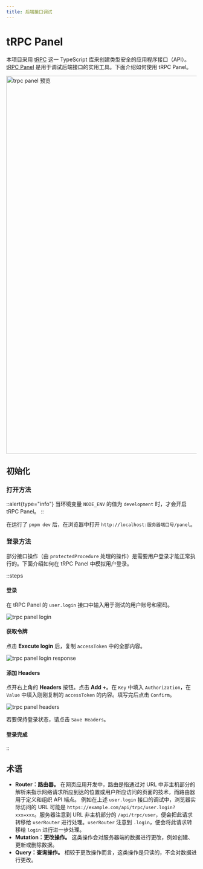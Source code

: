 ```yaml
---
title: 后端接口调试
---
```


# tRPC Panel

本项目采用 [tRPC](https://trpc.io) 这一 TypeScript 库来创建类型安全的应用程序接口（API）。[tRPC Panel](https://github.com/iway1/trpc-panel) 是用于调试后端接口的实用工具。下面介绍如何使用 tRPC Panel。

<img src="/trpc-panel-preview.png" width="1000" alt="trpc panel 预览">

## 初始化

### 打开方法

::alert{type="info"}
当环境变量 `NODE_ENV` 的值为 `development` 时，才会开启 tRPC Panel。
::

在运行了 `pnpm dev` 后，在浏览器中打开 `http://localhost:服务器端口号/panel`。

### 登录方法

部分接口操作（由 `protectedProcedure` 处理的操作）是需要用户登录才能正常执行的。下面介绍如何在 tRPC Panel 中模拟用户登录。

::steps
#### 登录

在 tRPC Panel 的 `user.login` 接口中输入用于测试的用户账号和密码。

![trpc panel login](/trpc-panel-login.png)

#### 获取令牌

点击 **Execute login** 后，复制 `accessToken` 中的全部内容。

![trpc panel login response](/trpc-panel-login-response.png)

#### 添加 Headers

点开右上角的 **Headers** 按钮。点击 **Add +**。在 `Key` 中填入 `Authorization`，在 `Value` 中填入刚刚复制的 `accessToken` 的内容。填写完后点击 `Confirm`。

![trpc panel headers](/trpc-panel-header.png)

若要保持登录状态，请点击 `Save Headers`。

#### 登录完成
::

## 术语

- **Router：路由器。**
  在网页应用开发中，路由是指通过对 URL 中非主机部分的解析来指示网络请求所应到达的位置或用户所应访问的页面的技术，而路由器用于定义和组织 API 端点。
  例如在上述 `user.login` 接口的调试中，浏览器实际访问的 URL 可能是 `https://example.com/api/trpc/user.login?xxx=xxx`。服务器注意到 URL 非主机部分的 `/api/trpc/user`，便会把此请求转移给 `userRouter` 进行处理。`userRouter` 注意到 `.login`，便会将此请求转移给 `login` 进行进一步处理。
- **Mutation：更改操作。**
  这类操作会对服务器端的数据进行更改，例如创建、更新或删除数据。
- **Query：查询操作。**
  相较于更改操作而言，这类操作是只读的，不会对数据进行更改。
